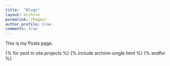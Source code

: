 ```yaml
---
title:  "Blogs"
layout: archive
permalink: /Pages/
author_profile: true
comments: true
---
```


This is my Posts page.

{% for post in site.projects %}
    {% include archive-single.html %}
{% endfor %}